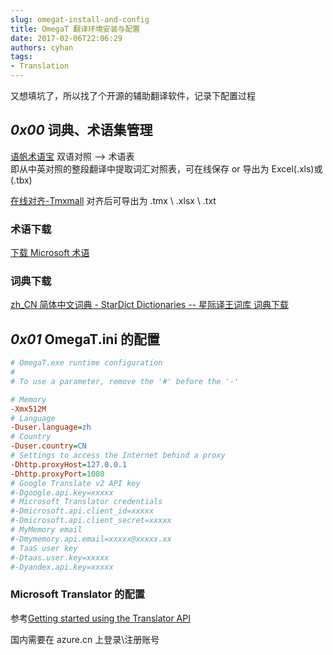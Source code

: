 ```yaml
---
slug: omegat-install-and-config
title: OmegaT 翻译环境安装与配置
date: 2017-02-06T22:06:29
authors: cyhan
tags:
- Translation
---
```


又想填坑了，所以找了个开源的辅助翻译软件，记录下配置过程

<!-- truncate -->

## *0x00* 词典、术语集管理

[语帆术语宝](http://termbox.lingosail.com/console/extract)
双语对照 --> 术语表        
即从中英对照的整段翻译中提取词汇对照表，可在线保存 or 导出为 Excel(.xls)或(.tbx)

[在线对齐-Tmxmall](http://www.tmxmall.com/aligner)
对齐后可导出为 .tmx \\ .xlsx \\ .txt

### 术语下载
[下载 Microsoft 术语](https://www.microsoft.com/Language/zh-cn/Terminology.aspx)

### 词典下载
[zh_CN 简体中文词典 - StarDict Dictionaries -- 星际译王词库 词典下载](http://download.huzheng.org/zh_CN/)


## *0x01* OmegaT.ini 的配置

```ini
# OmegaT.exe runtime configuration
#
# To use a parameter, remove the '#' before the '-'

# Memory
-Xmx512M
# Language
-Duser.language=zh
# Country
-Duser.country=CN
# Settings to access the Internet behind a proxy
-Dhttp.proxyHost=127.0.0.1
-Dhttp.proxyPort=1080
# Google Translate v2 API key
#-Dgoogle.api.key=xxxxx
# Microsoft Translator credentials
#-Dmicrosoft.api.client_id=xxxxx
#-Dmicrosoft.api.client_secret=xxxxx
# MyMemory email
#-Dmymemory.api.email=xxxxx@xxxxx.xx
# TaaS user key
#-Dtaas.user.key=xxxxx
#-Dyandex.api.key=xxxxx
```

### Microsoft Translator 的配置

参考[Getting started using the Translator API](https://www.microsoft.com/en-us/translator/getstarted.aspx)

国内需要在 azure.cn 上登录\\注册账号
